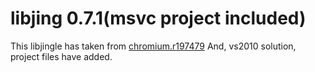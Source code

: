 libjing 0.7.1(msvc project included)
==========

This libjingle has taken from [chromium.r197479](http://chromium-browser-source.commondatastorage.googleapis.com/chromium_tarball.html)
And, vs2010 solution, project files have added.


